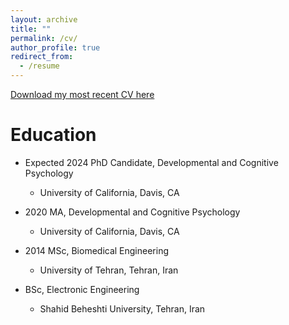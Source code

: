 ```yaml
---
layout: archive
title: ""
permalink: /cv/
author_profile: true
redirect_from:
  - /resume
---
```


 [Download my most recent CV here](https://alireza-kazemi.github.io/files/CV.pdf)
  
  
Education
======

* Expected 2024 PhD Candidate, Developmental and Cognitive Psychology
  * University of California, Davis, CA

* 2020 MA, Developmental and Cognitive Psychology
  * University of California, Davis, CA

* 2014 MSc, Biomedical Engineering
  * University of Tehran, Tehran, Iran
  
* BSc, Electronic Engineering
  * Shahid Beheshti University, Tehran, Iran
